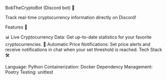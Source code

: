 BobTheCryptoBot (Discord bot) 🚀

Track real-time cryptocurrency information directly on Discord!

Features 🌟

📊 Live Cryptocurrency Data: Get up-to-date statistics for your favorite cryptocurrencies.
🔔 Automatic Price Notifications: Set price alerts and receive notifications in chat when your set threshold is reached.
Tech Stack 🛠️

Language: Python
Containerization: Docker
Dependency Management: Poetry
Testing: unittest

